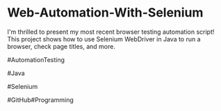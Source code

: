 # Web-Automation-With-Selenium
I'm thrilled to present my most recent browser testing automation script! This project shows how to use Selenium WebDriver in Java to run a browser, check page titles, and more.


#AutomationTesting 

#Java 

#Selenium 

#GitHub#Programming 
